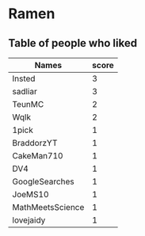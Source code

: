 # Ramen
## Table of people who liked
Names | score
--- | ---
Insted | 3
sadliar | 3
TeunMC | 2
Wqlk | 2
1pick | 1
BraddorzYT | 1
CakeMan710 | 1
DV4 | 1
GoogleSearches | 1
JoeMS10 | 1
MathMeetsScience | 1
lovejaidy | 1
